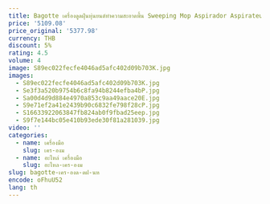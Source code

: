 ```yaml
---
title: Bagotte เครื่องดูดฝุ่นหุ่นยนต์ทําความสะอาดพื้น Sweeping Mop Aspirador Aspirateur Aspiradora เครื่องดูดฝุ่น
price: '5109.08'
price_original: '5377.98'
currency: THB
discount: 5%
rating: 4.5
volume: 4
image: S89ec022fecfe4046ad5afc402d09b703K.jpg
images:
  - S89ec022fecfe4046ad5afc402d09b703K.jpg
  - Se3f3a520b9754b6c8fa94b8244efba4bP.jpg
  - Sa00d4d9d884e4970a853c9aa49aace20E.jpg
  - S9e71ef2a41e2439b90c6832fe798f28cP.jpg
  - S16633922063847fb824ab0f9fbad25eep.jpg
  - S9f7e144bc05e410b93ede30f81a281039.jpg
video: ''
categories:
  - name: เครื่องมือ
    slug: เคร-องม
  - name: อะไหล่ เครื่องมือ
    slug: อะไหล-เคร-องม
slug: bagotte-เคร-องด-ดฝ-นห
encode: oFhuU52
lang: th
---
```

  